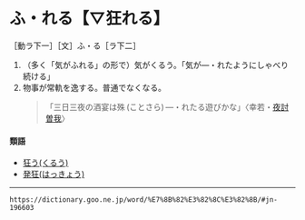 # ふ・れる【▽狂れる】

［動ラ下一］［文］ふ・る［ラ下二］

1. （多く「気がふれる」の形で）気がくるう。「気が―・れたようにしゃべり続ける」
2. 物事が常軌を逸する。普通でなくなる。
    >「三日三夜の酒宴は殊 (ことさら) ―・れたる遊びかな」〈幸若・[夜討曽我](https://dictionary.goo.ne.jp/word/%E5%A4%9C%E8%A8%8E%E6%9B%BD%E6%88%91/#jn-226643)〉
        

#### 類語

-   [狂う(くるう)](くるう（狂う）)
-   [発狂(はっきょう)](https://dictionary.goo.ne.jp/word/%E7%99%BA%E7%8B%82/#jn-177232)

---
`https://dictionary.goo.ne.jp/word/%E7%8B%82%E3%82%8C%E3%82%8B/#jn-196603`